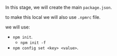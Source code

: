 In this stage, we will create the main `package.json`.

to make this local we will also use `.npmrc` file.

we will use:

* `npm init`.
    * `npm init -f`
* `npm config set <key> <value>`.

